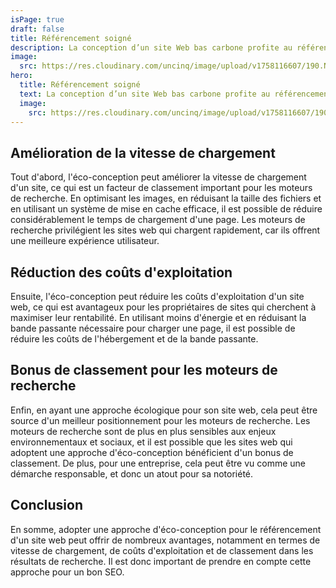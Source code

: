 ```yaml
---
isPage: true
draft: false
title: Référencement soigné
description: La conception d’un site Web bas carbone profite au référencement. Google favorise un site Web bien conçu et rapide.
image:
  src: https://res.cloudinary.com/uncinq/image/upload/v1758116607/190.Not-Found_rgx45o.svg
hero: 
  title: Référencement soigné
  text: La conception d’un site Web bas carbone profite au référencement. Google favorise un site Web bien conçu et rapide.
  image:
    src: https://res.cloudinary.com/uncinq/image/upload/v1758116607/190.Not-Found_rgx45o.svg
---
```

## Amélioration de la vitesse de chargement
Tout d'abord, l'éco-conception peut améliorer la vitesse de chargement d'un site, ce qui est un facteur de classement important pour les moteurs de recherche. En optimisant les images, en réduisant la taille des fichiers et en utilisant un système de mise en cache efficace, il est possible de réduire considérablement le temps de chargement d'une page. Les moteurs de recherche privilégient les sites web qui chargent rapidement, car ils offrent une meilleure expérience utilisateur.

## Réduction des coûts d'exploitation
Ensuite, l'éco-conception peut réduire les coûts d'exploitation d'un site web, ce qui est avantageux pour les propriétaires de sites qui cherchent à maximiser leur rentabilité. En utilisant moins d'énergie et en réduisant la bande passante nécessaire pour charger une page, il est possible de réduire les coûts de l'hébergement et de la bande passante.

## Bonus de classement pour les moteurs de recherche
Enfin, en ayant une approche écologique pour son site web, cela peut être source d'un meilleur positionnement pour les moteurs de recherche. Les moteurs de recherche sont de plus en plus sensibles aux enjeux environnementaux et sociaux, et il est possible que les sites web qui adoptent une approche d'éco-conception bénéficient d'un bonus de classement. De plus, pour une entreprise, cela peut être vu comme une démarche responsable, et donc un atout pour sa notoriété.

## Conclusion
En somme, adopter une approche d'éco-conception pour le référencement d'un site web peut offrir de nombreux avantages, notamment en termes de vitesse de chargement, de coûts d'exploitation et de classement dans les résultats de recherche. Il est donc important de prendre en compte cette approche pour un bon SEO.
